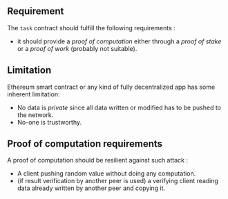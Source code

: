 ## Requirement

The `task` contract should fulfill the following requirements :
- it should provide a _proof of computation_ either through a _proof of stake_ or a _proof of work_ (probably not suitable).

## Limitation

Ethereum smart contract or any kind of fully decentralized app has some inherent limitation:
- No data is _private_ since all data written or modified has to be pushed to the network.
- No-one is trustworthy.

## Proof of computation requirements

A proof of computation should be resilient against such attack :
- A client pushing random value without doing any computation.
- (if result verification by another peer is used) a verifying client reading data already written by another peer and copying it.